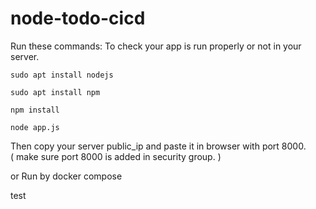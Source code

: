 # node-todo-cicd

Run these commands: To check your app is run properly or not in your server.


`sudo apt install nodejs`


`sudo apt install npm`


`npm install`

`node app.js`

Then copy your server public_ip and paste it in browser with port 8000.<br>
( make sure port 8000 is added in security group. ) 

or Run by docker compose

test
